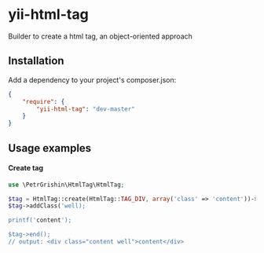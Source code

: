 yii-html-tag
============

Builder to create a html tag, an object-oriented approach

Installation
------------
Add a dependency to your project's composer.json:
```json
{
    "require": {
        "yii-html-tag": "dev-master"
    }
}
```

Usage examples
--------------
#### Create tag
```php
use \PetrGrishin\HtmlTag\HtmlTag;

$tag = HtmlTag::create(HtmlTag::TAG_DIV, array('class' => 'content'))->begin();
$tag->addClass('well);

printf('content');

$tag->end();
// output: <div class="content well">content</div>
```